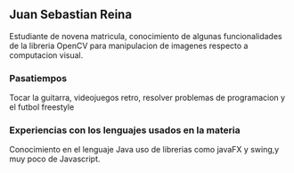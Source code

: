 ## Juan Sebastian Reina

Estudiante de novena matricula, conocimiento de algunas funcionalidades de la libreria OpenCV para manipulacion de imagenes respecto a computacion visual.

### Pasatiempos
Tocar la guitarra, videojuegos retro, resolver problemas de programacion y el futbol freestyle

### Experiencias con los lenguajes usados en la materia

Conocimiento en el lenguaje Java uso de librerias como javaFX y swing,y muy poco de Javascript.